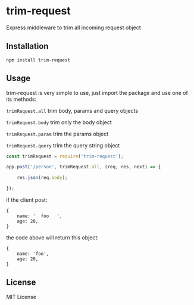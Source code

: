 # trim-request
Express middleware to trim all incoming request object

## Installation
```
npm install trim-request
```

## Usage

trim-request is very simple to use, just import the package and use one of its methods:

`trimRequest.all`  trim body, params and query objects

`trimRequest.body` trim only the body object

`trimRequest.param` trim the params object

`trimRequest.query` trim the query string object 

```javascript
const trimRequest = require('trim-request');

app.post('/person', trimRequest.all, (req, res, next) => { 

    res.json(req.body);

});
```

if the client post:

```
{
    name: '  foo   ',
    age: 20,
}
```

the code above will return this object:

```
{
    name: 'foo',
    age: 20,
}
```

## License

MIT License

